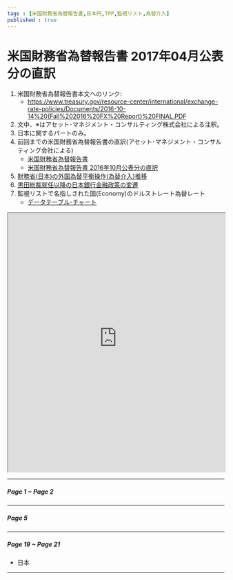```yaml
--- 
tags : [米国財務省為替報告書,日本円,TPP,監視リスト,為替介入] 
published : true
---
```


# 米国財務省為替報告書 2017年04月公表分の直訳

1. 米国財務省為替報告書本文へのリンク:
	- https://www.treasury.gov/resource-center/international/exchange-rate-policies/Documents/2016-10-14%20(Fall%202016%20FX%20Report)%20FINAL.PDF
1. 文中、※はアセット･マネジメント・コンサルティング株式会社による注釈。
1. 日本に関するパートのみ。
1. 前回までの米国財務省為替報告書の直訳(アセット･マネジメント・コンサルティング会社による)
	- [米国財務省為替報告書](http://am-consulting.co.jp/%E7%B1%B3%E5%9B%BD%E8%B2%A1%E5%8B%99%E7%9C%81%E7%82%BA%E6%9B%BF%E5%A0%B1%E5%91%8A%E6%9B%B8/)
	- [米国財務省為替報告書 2016年10月公表分の直訳](http://olive.saecanet.com/2016/10/201610_17.html)
1. [財務省(日本)の外国為替平衡操作(為替介入)推移](http://knowledgevault.saecanet.com/charts/am-consulting.co.jp-foreignExchangeIntervention.html)
1. [黒田総裁就任以降の日本銀行金融政策の変遷](http://olive.saecanet.com/2016/09/blog-post_22.html)
1. 監視リストで名指しされた国(Economy)のドルストレート為替レート
	- [データテーブル･チャート](http://knowledgevault.saecanet.com/charts/am-consulting.co.jp-MonitoringList.html)
<iframe src="http://knowledgevault.saecanet.com/charts/am-consulting.co.jp-MonitoringList.html" width="100%" height="600px"></iframe>



***
##### Page 1 ~ Page 2



***
##### Page 5





***
##### Page 19 ~ Page 21
- 日本


***
	




	
<!--


	

***

***


***	
	



***




-->